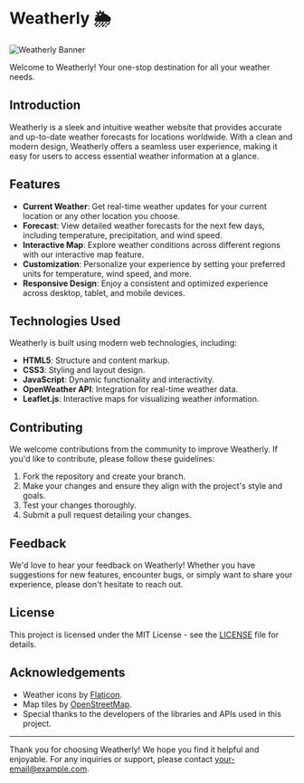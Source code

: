 # Weatherly 🌦️

![Weatherly Banner](weatherly_banner.png)

Welcome to Weatherly! Your one-stop destination for all your weather needs.

## Introduction

Weatherly is a sleek and intuitive weather website that provides accurate and up-to-date weather forecasts for locations worldwide. With a clean and modern design, Weatherly offers a seamless user experience, making it easy for users to access essential weather information at a glance.

## Features

- **Current Weather**: Get real-time weather updates for your current location or any other location you choose.
- **Forecast**: View detailed weather forecasts for the next few days, including temperature, precipitation, and wind speed.
- **Interactive Map**: Explore weather conditions across different regions with our interactive map feature.
- **Customization**: Personalize your experience by setting your preferred units for temperature, wind speed, and more.
- **Responsive Design**: Enjoy a consistent and optimized experience across desktop, tablet, and mobile devices.

## Technologies Used

Weatherly is built using modern web technologies, including:

- **HTML5**: Structure and content markup.
- **CSS3**: Styling and layout design.
- **JavaScript**: Dynamic functionality and interactivity.
- **OpenWeather API**: Integration for real-time weather data.
- **Leaflet.js**: Interactive maps for visualizing weather information.
  

## Contributing

We welcome contributions from the community to improve Weatherly. If you'd like to contribute, please follow these guidelines:

1. Fork the repository and create your branch.
2. Make your changes and ensure they align with the project's style and goals.
3. Test your changes thoroughly.
4. Submit a pull request detailing your changes.

## Feedback

We'd love to hear your feedback on Weatherly! Whether you have suggestions for new features, encounter bugs, or simply want to share your experience, please don't hesitate to reach out.

## License

This project is licensed under the MIT License - see the [LICENSE](LICENSE) file for details.

## Acknowledgements

- Weather icons by [Flaticon](https://www.flaticon.com/).
- Map tiles by [OpenStreetMap](https://www.openstreetmap.org/).
- Special thanks to the developers of the libraries and APIs used in this project.

---

Thank you for choosing Weatherly! We hope you find it helpful and enjoyable. For any inquiries or support, please contact [your-email@example.com](mailto:your-email@example.com).



